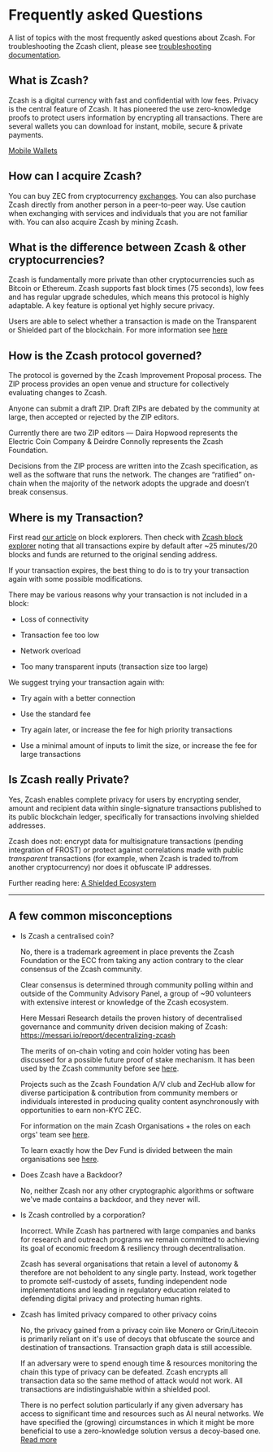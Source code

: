 # Frequently asked Questions

A list of topics with the most frequently asked questions about Zcash. For troubleshooting the Zcash client, please see [troubleshooting documentation](https://zcash.readthedocs.io/en/latest/rtd_pages/troubleshooting_guide.html).


## What is Zcash?

Zcash is a digital currency with fast and confidential with low fees. Privacy is the central feature of Zcash. It has pioneered the use zero-knowledge proofs to protect users information by encrypting all transactions. There are several wallets you can download for instant, mobile, secure & private payments.

[Mobile Wallets](https://z.cash/wallets/)


## How can I acquire Zcash?

You can buy ZEC from cryptocurrency [exchanges](https://z.cash/exchanges). You can also purchase Zcash directly from another person in a peer-to-peer way. Use caution when exchanging with services and individuals that you are not familiar with. You can also acquire Zcash by mining Zcash. 


## What is the difference between Zcash & other cryptocurrencies?

Zcash is fundamentally more private than other cryptocurrencies such as Bitcoin or Ethereum. Zcash supports fast block times (75 seconds), low fees and has regular upgrade schedules, which means this protocol is highly adaptable. A key feature is optional yet highly secure privacy.

Users are able to select whether a transaction is made on the Transparent or Shielded part of the blockchain. For more information see [here](https://bitzecbzc.github.io/blog/shielded-ecosystem/index.html)

## How is the Zcash protocol governed?

The protocol is governed by the Zcash Improvement Proposal process. The ZIP process provides an open venue and structure for collectively evaluating changes to Zcash. 

Anyone can submit a draft ZIP. Draft ZIPs are debated by the community at large, then accepted or rejected by the ZIP editors. 

Currently there are two ZIP editors — Daira Hopwood represents the Electric Coin Company & Deirdre Connolly represents the Zcash Foundation. 

Decisions from the ZIP process are written into the Zcash specification, as well as the software that runs the network. The changes are “ratified” on-chain when the majority of the network adopts the upgrade and doesn’t break consensus. 

## Where is my Transaction?

First read [our article](https://zechub.notion.site/Zcash-Blockchain-Explorer-4b4d970cb53e474989932c6e1a78b629) on block explorers. Then check with [Zcash block explorer](https://zcashblockexplorer.com) noting that all transactions expire by default after ~25 minutes/20 blocks and funds are returned to the original sending address. 

If your transaction expires, the best thing to do is to try your transaction again with some possible modifications.

There may be various reasons why your transaction is not included in a block:

+ Loss of connectivity

+ Transaction fee too low

+ Network overload

+ Too many transparent inputs (transaction size too large)


We suggest trying your transaction again with:

+ Try again with a better connection

+ Use the standard fee 

+ Try again later, or increase the fee for high priority transactions

+ Use a minimal amount of inputs to limit the size, or increase the fee for large transactions



## Is Zcash really Private?

Yes, Zcash enables complete privacy for users by encrypting sender, amount and recipient data within single-signature transactions published to its public blockchain ledger, specifically for transactions involving shielded addresses. 

Zcash does not: encrypt data for multisignature transactions (pending integration of FROST) or protect against correlations made with public *transparent* transactions (for example, when Zcash is traded to/from another cryptocurrency) nor does it obfuscate IP addresses. 

Further reading here: [A Shielded Ecosystem](https://electriccoin.co/blog/shielded-ecosystem)

___


## A few common misconceptions

+ Is Zcash a centralised coin?
 

   No, there is a trademark agreement in place prevents the Zcash Foundation or the ECC from taking any action contrary to the clear consensus of the Zcash community.

   Clear consensus is determined through community polling within and outside of the Community Advisory Panel, a group of ~90 volunteers with extensive interest or knowledge of the Zcash ecosystem. 

   Here Messari Research details the proven history of decentralised governance and community driven decision making of Zcash: https://messari.io/report/decentralizing-zcash

   The merits of on-chain voting and coin holder voting has been discussed for a possible future proof of stake mechanism. It has been used by the Zcash community before see [here](https://forum.zcashcommunity.com/t/coin-holder-polling-instructions/40170). 

   Projects such as the Zcash Foundation A/V club and ZecHub allow for diverse participation & contribution from community members or individuals interested in producing quality content asynchronously with opportunities to earn non-KYC ZEC. 

   For information on the main Zcash Organisations + the roles on each orgs' team see [here](https://zechub.notion.site/Zcash-Basics-d2946ad9c3b541759174dbcbf0e8c9cc). 
   
   To learn exactly how the Dev Fund is divided between the main organisations see [here](https://zechub.notion.site/Zcash-Development-Fund-aa3e0ac2a8514d97aef5254f3b76d7b2).



+ Does Zcash have a Backdoor?

  No, neither Zcash nor any other cryptographic algorithms or software we've made contains a backdoor, and they never will. 



+ Is Zcash controlled by a corporation?

   Incorrect. While Zcash has partnered with large companies and banks for research and outreach programs we remain committed to achieving its goal of economic freedom & resiliency through decentralisation. 
   
   Zcash has several organisations that retain a level of autonomy & therefore are not beholdent to any single party. Instead, work together to promote self-custody of assets, funding independent node implementations and leading in regulatory education related to defending digital privacy and protecting human rights. 




+ Zcash has limited privacy compared to other privacy coins
   
    No, the privacy gained from a privacy coin like Monero or Grin/Litecoin is primarily reliant on it's use of decoys that obfuscate the source and destination of transactions. Transaction graph data is still accessible. 
    
    If an adversary were to spend enough time & resources monitoring the chain this type of privacy can be defeated. Zcash encrypts all transaction data so the same method of attack would not work. All transactions are indistinguishable within a shielded pool. 

    There is no perfect solution particularly if any given adversary has access to significant time and resources such as AI neural networks. We have specified the (growing) circumstances in which it might be more beneficial to use a zero-knowledge solution versus a decoy-based one.
    [Read more](https://electriccoin.co/blog/not-private-enough-mixers-and-decoys-wont-protect-you-for-long/)
